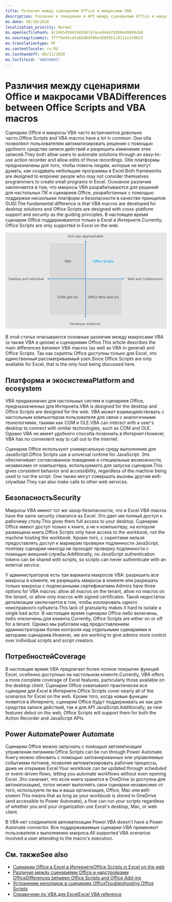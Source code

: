 ```yaml
---
title: Различия между сценариями Office и макросами VBA
description: Различия в поведении и API между сценариями Office и макросами VBA для Excel.
ms.date: 06/30/2020
localization_priority: Normal
ms.openlocfilehash: 8c246545943341607a7aced4da792b8e49880cb0
ms.sourcegitcommit: ff7fde04ce5a66d8df06ed505951c8111e2e9833
ms.translationtype: MT
ms.contentlocale: ru-RU
ms.lasthandoff: 08/11/2020
ms.locfileid: "46616691"
---
```

# <a name="differences-between-office-scripts-and-vba-macros"></a><span data-ttu-id="1123f-103">Различия между сценариями Office и макросами VBA</span><span class="sxs-lookup"><span data-stu-id="1123f-103">Differences between Office Scripts and VBA macros</span></span>

<span data-ttu-id="1123f-104">Сценарии Office и макросы VBA часто встречаются довольно часто.</span><span class="sxs-lookup"><span data-stu-id="1123f-104">Office Scripts and VBA macros have a lot in common.</span></span> <span data-ttu-id="1123f-105">Они оба позволяют пользователям автоматизировать решения с помощью удобного средства записи действий и разрешить изменение этих записей.</span><span class="sxs-lookup"><span data-stu-id="1123f-105">They both allow users to automate solutions through an easy-to-use action recorder and allow edits of those recordings.</span></span> <span data-ttu-id="1123f-106">Обе платформы предназначены для того, чтобы помочь людям, которые не могут думать, как создавать небольшие программы в Excel.</span><span class="sxs-lookup"><span data-stu-id="1123f-106">Both frameworks are designed to empower people who may not consider themselves programmers to create small programs in Excel.</span></span>
<span data-ttu-id="1123f-107">Основное различие заключается в том, что макросы VBA разрабатываются для решений для настольных ПК и сценариев Office, разработанных с помощью поддержки нескольких платформ и безопасности в качестве принципов GUID.</span><span class="sxs-lookup"><span data-stu-id="1123f-107">The fundamental difference is that VBA macros are developed for desktop solutions and Office Scripts are designed with cross-platform support and security as the guiding principles.</span></span> <span data-ttu-id="1123f-108">В настоящее время сценарии Office поддерживаются только в Excel в Интернете.</span><span class="sxs-lookup"><span data-stu-id="1123f-108">Currently, Office Scripts are only supported in Excel on the web.</span></span>

![Схема из четырех квадрантов, в которой показаны области фокусировки для различных решений расширения Office.](../images/office-programmability-diagram.png)

<span data-ttu-id="1123f-111">В этой статье описываются основные различия между макросами VBA (а также VBA в целом) и сценариями Office.</span><span class="sxs-lookup"><span data-stu-id="1123f-111">This article describes the main differences between VBA macros (as well as VBA in general) and Office Scripts.</span></span> <span data-ttu-id="1123f-112">Так как скрипты Office доступны только для Excel, это единственный рассматриваемый узел.</span><span class="sxs-lookup"><span data-stu-id="1123f-112">Since Office Scripts are only available for Excel, that is the only host being discussed here.</span></span>

## <a name="platform-and-ecosystem"></a><span data-ttu-id="1123f-113">Платформа и экосистема</span><span class="sxs-lookup"><span data-stu-id="1123f-113">Platform and ecosystem</span></span>

<span data-ttu-id="1123f-114">VBA предназначен для настольных систем и сценариев Office, предназначенных для Интернета.</span><span class="sxs-lookup"><span data-stu-id="1123f-114">VBA is designed for the desktop and Office Scripts are designed for the web.</span></span> <span data-ttu-id="1123f-115">VBA может взаимодействовать с настольным компьютером пользователя для связи с аналогичными технологиями, такими как COM и OLE.</span><span class="sxs-lookup"><span data-stu-id="1123f-115">VBA can interact with a user's desktop to connect with similar technologies, such as COM and OLE.</span></span> <span data-ttu-id="1123f-116">Однако VBA не имеет удобного способа позвонить в Интернет.</span><span class="sxs-lookup"><span data-stu-id="1123f-116">However, VBA has no convenient way to call out to the internet.</span></span>

<span data-ttu-id="1123f-117">Сценарии Office используют универсальную среду выполнения для JavaScript.</span><span class="sxs-lookup"><span data-stu-id="1123f-117">Office Scripts use a universal runtime for JavaScript.</span></span> <span data-ttu-id="1123f-118">Это обеспечивает согласованное поведение и специальные возможности, независимо от компьютера, используемого для запуска сценария.</span><span class="sxs-lookup"><span data-stu-id="1123f-118">This gives consistent behavior and accessibility, regardless of the machine being used to run the script.</span></span> <span data-ttu-id="1123f-119">Они также могут совершать вызовы другим веб-службам.</span><span class="sxs-lookup"><span data-stu-id="1123f-119">They can also make calls to other web services.</span></span>

## <a name="security"></a><span data-ttu-id="1123f-120">Безопасность</span><span class="sxs-lookup"><span data-stu-id="1123f-120">Security</span></span>

<span data-ttu-id="1123f-121">Макросы VBA имеют тот же зазор безопасности, что и Excel.</span><span class="sxs-lookup"><span data-stu-id="1123f-121">VBA macros have the same security clearance as Excel.</span></span> <span data-ttu-id="1123f-122">Это дает им полный доступ к рабочему столу.</span><span class="sxs-lookup"><span data-stu-id="1123f-122">This gives them full access to your desktop.</span></span> <span data-ttu-id="1123f-123">Сценарии Office имеют доступ только к книге, а не к компьютеру, на котором размещена книга.</span><span class="sxs-lookup"><span data-stu-id="1123f-123">Office Scripts only have access to the workbook, not the machine hosting the workbook.</span></span> <span data-ttu-id="1123f-124">Кроме того, с скриптами нельзя предоставлять доступ к маркерам проверки подлинности JavaScript, поэтому сценарии никогда не проходят проверку подлинности с помощью внешней службы.</span><span class="sxs-lookup"><span data-stu-id="1123f-124">Additionally, no JavaScript authentication tokens can be shared with scripts, so scripts can never authenticate with an external service.</span></span>

<span data-ttu-id="1123f-125">У администраторов есть три варианта макросов VBA: разрешить все макросы в клиенте, не разрешать макросы в клиенте или разрешать только макросы с подписанными сертификатами.</span><span class="sxs-lookup"><span data-stu-id="1123f-125">Admins have three options for VBA macros: allow all macros on the tenant, allow no macros on the tenant, or allow only macros with signed certificates.</span></span> <span data-ttu-id="1123f-126">Такой недостаток детализации заключается в том, чтобы изолировать одного неисправного субъекта.</span><span class="sxs-lookup"><span data-stu-id="1123f-126">This lack of granularity makes it hard to isolate a single bad actor.</span></span> <span data-ttu-id="1123f-127">В настоящее время сценарии Office либо включены, либо отключены для клиента.</span><span class="sxs-lookup"><span data-stu-id="1123f-127">Currently, Office Scripts are either on or off for a tenant.</span></span> <span data-ttu-id="1123f-128">Однако мы работаем над предоставлением администраторам более контроля над отдельными сценариями и авторами сценариев.</span><span class="sxs-lookup"><span data-stu-id="1123f-128">However, we are working to give admins more control over individual scripts and script creators.</span></span>

## <a name="coverage"></a><span data-ttu-id="1123f-129">Потребностей</span><span class="sxs-lookup"><span data-stu-id="1123f-129">Coverage</span></span>

<span data-ttu-id="1123f-130">В настоящее время VBA предлагает более полное покрытие функций Excel, особенно доступных на настольном клиенте.</span><span class="sxs-lookup"><span data-stu-id="1123f-130">Currently, VBA offers a more complete coverage of Excel features, particularly those available on the desktop client.</span></span> <span data-ttu-id="1123f-131">Сценарии Office охватывают практически все сценарии для Excel в Интернете.</span><span class="sxs-lookup"><span data-stu-id="1123f-131">Office Scripts cover nearly all of the scenarios for Excel on the web.</span></span> <span data-ttu-id="1123f-132">Кроме того, когда новые функции появятся в Интернете, сценарии Office будут поддерживать их как для средства записи действий, так и для API JavaScript.</span><span class="sxs-lookup"><span data-stu-id="1123f-132">Additionally, as new features debut on the web, Office Scripts will support them for both the Action Recorder and JavaScript APIs.</span></span>

## <a name="power-automate"></a><span data-ttu-id="1123f-133">Power Automate</span><span class="sxs-lookup"><span data-stu-id="1123f-133">Power Automate</span></span>

<span data-ttu-id="1123f-134">Сценарии Office можно запускать с помощью автоматизации управления питанием.</span><span class="sxs-lookup"><span data-stu-id="1123f-134">Office Scripts can be run through Power Automate.</span></span> <span data-ttu-id="1123f-135">Книгу можно обновить с помощью запланированных или управляемых событиями потоков, позволяя автоматизировать рабочие процессы, даже не открывая Excel.</span><span class="sxs-lookup"><span data-stu-id="1123f-135">Your workbook can be updated through scheduled or event-driven flows, letting you automate workflows without even opening Excel.</span></span> <span data-ttu-id="1123f-136">Это означает, что если книга хранится в OneDrive (и доступна для автоматизации), поток может выполнять свои сценарии независимо от того, используете ли вы и ваша организация, Office, Mac или веб-клиент.</span><span class="sxs-lookup"><span data-stu-id="1123f-136">This means that as long as your workbook is stored in OneDrive (and accessible to Power Automate), a flow can run your scripts regardless of whether you and your organization use Excel's desktop, Mac, or web client.</span></span>

<span data-ttu-id="1123f-137">В VBA нет соединителя автоматизации Power.</span><span class="sxs-lookup"><span data-stu-id="1123f-137">VBA doesn't have a Power Automate connector.</span></span> <span data-ttu-id="1123f-138">Все поддерживаемые сценарии VBA применяют пользователя к выполнению макроса.</span><span class="sxs-lookup"><span data-stu-id="1123f-138">All supported VBA scenarios involved a user attending to the macro's execution.</span></span>

## <a name="see-also"></a><span data-ttu-id="1123f-139">См. также</span><span class="sxs-lookup"><span data-stu-id="1123f-139">See also</span></span>

- [<span data-ttu-id="1123f-140">Сценарии Office в Excel в Интернете</span><span class="sxs-lookup"><span data-stu-id="1123f-140">Office Scripts in Excel on the web</span></span>](../overview/excel.md)
- [<span data-ttu-id="1123f-141">Различия между сценариями Office и надстройками Office</span><span class="sxs-lookup"><span data-stu-id="1123f-141">Differences between Office Scripts and Office Add-ins</span></span>](add-ins-differences.md)
- [<span data-ttu-id="1123f-142">Устранение неполадок в сценариях Office</span><span class="sxs-lookup"><span data-stu-id="1123f-142">Troubleshooting Office Scripts</span></span>](../testing/troubleshooting.md)
- [<span data-ttu-id="1123f-143">Справочник по VBA для Excel</span><span class="sxs-lookup"><span data-stu-id="1123f-143">Excel VBA reference</span></span>](/office/vba/api/overview/excel)
